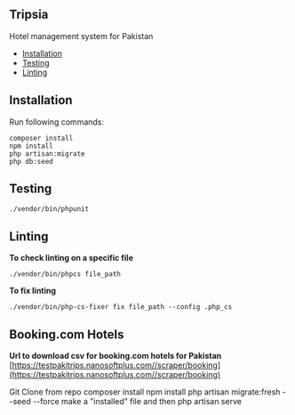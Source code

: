 
## Tripsia

Hotel management system for Pakistan

- [Installation](#installation)
- [Testing](#testing)
- [Linting](#linting)

## Installation
Run following commands:
```shell script
composer install
npm install
php artisan:migrate
php db:seed
```

## Testing
```shell script
./vendor/bin/phpunit
```

## Linting
**To check linting on a specific file**
```shell script
./vendor/bin/phpcs file_path
```

**To fix linting**
```shell script
./vendor/bin/php-cs-fixer fix file_path --config .php_cs
```
## Booking.com Hotels
**Url to download csv for booking.com hotels for Pakistan**
[https://testpakitrips.nanosoftplus.com//scraper/booking](https://testpakitrips.nanosoftplus.com//scraper/booking)



Git Clone from repo
composer install 
npm install
php artisan migrate:fresh --seed --force
make a "installed" file 
and then php artisan serve
